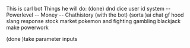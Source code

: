 This is carl bot
Things he will do:
(done) dnd dice
user id system
-- Powerlevel
-- Money
-- Chathistory (with the bot)
(sorta )ai chat gf
hood slang response
stock market
pokemon and fighting
gambling blackjack
make powerwork

(done )take parameter inputs